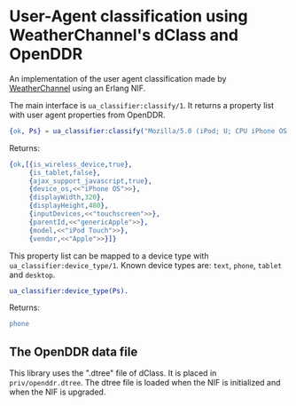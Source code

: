 User-Agent classification using WeatherChannel's dClass and OpenDDR
===================================================================

An implementation of the user agent classification made by [WeatherChannel](https://github.com/TheWeatherChannel/dClass) using an Erlang NIF.


The main interface is `ua_classifier:classify/1`.  It returns a property list with user agent properties from OpenDDR.

```erlang
{ok, Ps} = ua_classifier:classify("Mozilla/5.0 (iPod; U; CPU iPhone OS 4_0 like Mac OS X; en-us) AppleWebKit/532.9 (KHTML, like Gecko) Version/4.0.5 Mobile/8A293 Safari/6531.22.7").
```

Returns:

```erlang
{ok,[{is_wireless_device,true},
     {is_tablet,false},
     {ajax_support_javascript,true},
     {device_os,<<"iPhone OS">>},
     {displayWidth,320},
     {displayHeight,480},
     {inputDevices,<<"touchscreen">>},
     {parentId,<<"genericApple">>},
     {model,<<"iPod Touch">>},
     {vendor,<<"Apple">>}]}
```

This property list can be mapped to a device type with `ua_classifier:device_type/1`.
Known device types are: `text`, `phone`, `tablet` and `desktop`.

```erlang
ua_classifier:device_type(Ps).
```

Returns:

```erlang
phone
```


The OpenDDR data file
---------------------

This library uses the ".dtree" file of dClass. It is placed in `priv/openddr.dtree`.
The dtree file is loaded when the NIF is initialized and when the NIF is upgraded.


